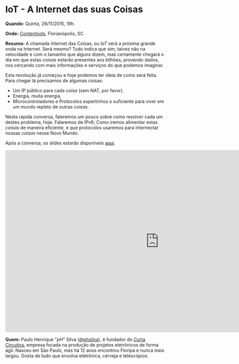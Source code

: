 # IoT - A Internet das suas Coisas

**Quando:** Quinta, 26/11/2015, 19h.

**Onde:** [Contentools](http://contentools.com.br/), Florianópolis, SC

**Resumo:** A chamada Internet das Coisas, ou *IoT* será a próxima grande onda na Internet. Será mesmo? Tudo indica que sim, talvez não na velocidade e com o tamanho que alguns dizem, mas certamente chegará o dia em que estas *coisas* estarão presentes aos bilhões, provendo dados, nos cercando com mais informações e serviços do que podemos imaginar.

Esta revolução já começou e hoje podemos ter ideia de como será feita. Para chegar lá precisamos de algumas coisas:

* Um IP público para cada *coisa* (sem NAT, por favor).
* Energia, muita energia,
* Microcontroladores e Protocolos espertinhos o suficiente para viver em um mundo repleto de outras *coisas*.
 
Nesta rápida conversa, faleremos um pouco sobre como resolver cada um destes problema, hoje. Falaremos de IPv6; Como iremos alimentar estas *coisas* de maneira eficiente, e que protocolos usaremos para internectar nossas *coisas* nesse Novo Mundo.

Após a conversa, os slides estarão disponíveis [aqui](https://github.com/curtacircuitos/talks/tree/master/iot-contentools-11-2015).

<iframe src="https://docs.google.com/presentation/d/1VfVveP1WXdWu76sJqOY5ETfGxGoE-4vegN4vhHDEmhg/embed?start=false&loop=false&delayms=3000" frameborder="0" width="960" height="569" allowfullscreen="true" mozallowfullscreen="true" webkitallowfullscreen="true"></iframe>

**Quem:** Paulo Henrique "*pH*" Silva ([@phsilva](https://twitter.com/phsilva)), é fundador do [Curta Circuitos](https://curtacircuitos.com.br), empresa focada na produção de projetos eletrônicos de forma ágil. Nasceu em São Paulo, mas há 12 anos encontrou Floripa e nunca mais largou. Gosta de tudo que envolva eletrônica, cerveja e telescópios.
